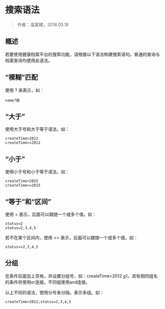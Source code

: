 搜索语法
====================

> 作者：温富建，2016.05.18

概述
---------------------

若要使用健康档案平台的搜索功能，请根据以下语法构建搜索语句。普通的查询与档案查询均使用此语法。

“模糊”匹配
---------------------

使用 ? 来表示，如：

	name?医

“大于”
---------------------

使用大于号和大于等于语法，如：

	createTime>2012
	createTime>=2012

“小于”
---------------------

使用小于号和小于等于语法，如：

	createTime<2015
	createTime<=2015

“等于”和“区间”
---------------------

使用 = 表示，后面可以跟随一个或多个值。如：

	status=2
	status=2,3,4,5
	
若不在某个区间内，使用 <> 表示，后面可以跟随一个或多个值，如：

	status<>2,3,4,5
	
分组
---------------------

在条件后面加上空格，并设置分组号，如：createTime>2012 g1，具有相同组名的条件将使用or连接。不同组使用and连接。

以上不同的语法，使用分号来分隔。表示多组。如：

	createTime>2012;status=2,3,4,5
